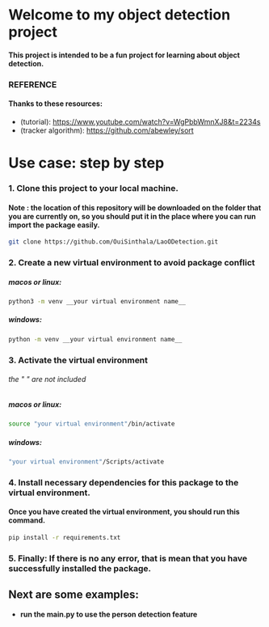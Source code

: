 # Welcome to my object detection project
#### This project is intended to be a fun project for learning about object detection.
### REFERENCE
#### Thanks to these resources:

* (tutorial): https://www.youtube.com/watch?v=WgPbbWmnXJ8&t=2234s  
* (tracker algorithm): https://github.com/abewley/sort 


# Use case: step by step

### 1. Clone this project to your local machine.
#### Note : the location of this repository will be downloaded on the folder that you are currently on, so you should put it in the place where you can run import the package easily.
```bash
git clone https://github.com/OuiSinthala/LaoODetection.git
```

### 2. Create a new virtual environment to avoid package conflict
##### macos or linux:
```bash
python3 -m venv __your virtual environment name__
```
##### windows:
```bash
python -m venv __your virtual environment name__
```

### 3. Activate the virtual environment
###### the " " are not included
##### macos or linux:
```bash
source "your virtual environment"/bin/activate
```
##### windows:
```bash
"your virtual environment"/Scripts/activate
```

### 4. Install necessary dependencies for this package to the virtual environment.
#### Once you have created the virtual environment, you should run this command.
```bash
pip install -r requirements.txt
```
### 5. Finally: If there is no any error, that is mean that you have successfully installed the package.


## Next are some examples:

* **run the main.py to use the person detection feature**